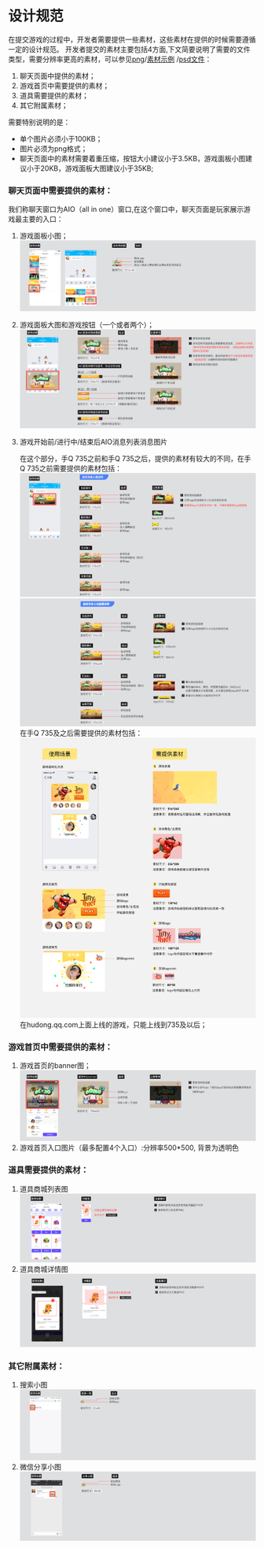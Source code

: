 # 设计规范

在提交游戏的过程中，开发者需要提供一些素材，这些素材在提供的时候需要遵循一定的设计规范。
开发者提交的素材主要包括4方面,下文简要说明了需要的文件类型，需要分辨率更高的素材，可以参见[png](https://share.weiyun.com/ab3f9f90dc62fc35f319545dbc90ea67)/[素材示例](https://share.weiyun.com/0c104897f305aab25e463e592c67e793) /[psd文件](https://share.weiyun.com/edceab1cec7cb3769e8526f7a495289c)：
1. 聊天页面中提供的素材；
2. 游戏首页中需要提供的素材；
3. 道具需要提供的素材；
4. 其它附属素材；

需要特别说明的是：
- 单个图片必须小于100KB；
- 图片必须为png格式；
- 聊天页面中的素材需要着重压缩，按钮大小建议小于3.5KB，游戏面板小图建议小于20KB，游戏面板大图建议小于35KB;

### 聊天页面中需要提供的素材：
我们称聊天窗口为AIO（all in one）窗口,在这个窗口中，聊天页面是玩家展示游戏最主要的入口：

1. 游戏面板小图；
![](./img/aioGameList.png)
2. 游戏面板大图和游戏按钮（一个或者两个）；
![](./img/aioBigPic.png)
3. 游戏开始前/进行中/结束后AIO消息列表消息图片

    在这个部分，手Q 735之前和手Q 735之后，提供的素材有较大的不同，在手Q 735之前需要提供的素材包括：
![](./img/msgSingle.png)
![](./img/msgDouble.png)
    在手Q 735及之后需要提供的素材包括：
![](./img/arkRules.png)
    在hudong.qq.com上面上线的游戏，只能上线到735及以后；

### 游戏首页中需要提供的素材：
1. 游戏首页的banner图；
![](./img/gameIndexBanner.png)
3. 游戏首页入口图片（最多配置4个入口）:分辨率500\*500, 背景为透明色


### 道具需要提供的素材：
1. 道具商城列表图
![](./img/itemListPic.png)
2. 道具商城详情图
![](./img/itemInfoPic.png)


### 其它附属素材：
1. 搜索小图
![](./img/searchPic.png)
2. 微信分享小图
![](./img/wechatInvitePic.png)
